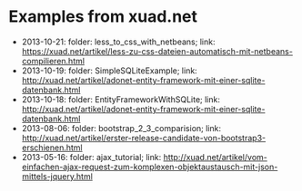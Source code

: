 Examples from xuad.net
=================

+ 2013-10-21: folder: less_to_css_with_netbeans; link: https://xuad.net/artikel/less-zu-css-dateien-automatisch-mit-netbeans-compilieren.html
+ 2013-10-19: folder: SimpleSQLiteExample; link: http://xuad.net/artikel/adonet-entity-framework-mit-einer-sqlite-datenbank.html
+ 2013-10-18: folder: EntityFrameworkWithSQLite; link: http://xuad.net/artikel/adonet-entity-framework-mit-einer-sqlite-datenbank.html
+ 2013-08-06: folder: bootstrap_2_3_comparision; link: http://xuad.net/artikel/erster-release-candidate-von-bootstrap3-erschienen.html
+ 2013-05-16: folder: ajax_tutorial; link: http://xuad.net/artikel/vom-einfachen-ajax-request-zum-komplexen-objektaustausch-mit-json-mittels-jquery.html